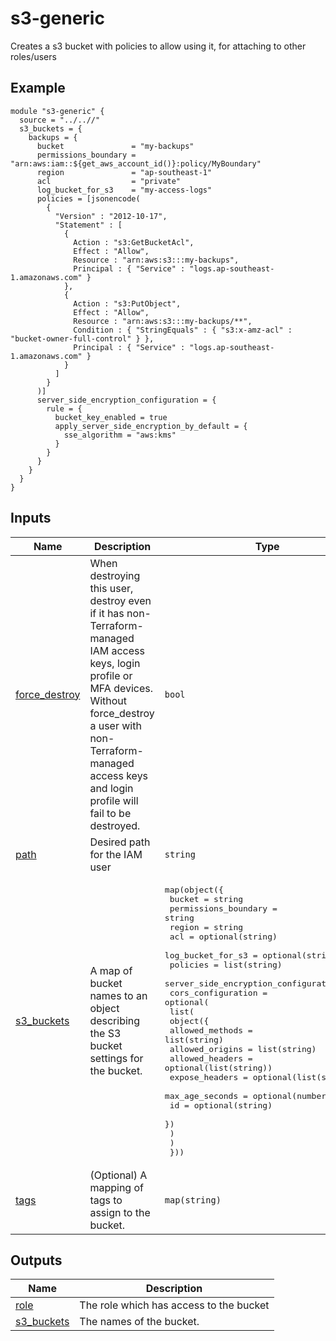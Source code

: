 # s3-generic

Creates a s3 bucket with policies to allow using it, for attaching to other roles/users
## Example

```hcl
module "s3-generic" {
  source = "../..//"
  s3_buckets = {
    backups = {
      bucket               = "my-backups"
      permissions_boundary = "arn:aws:iam::${get_aws_account_id()}:policy/MyBoundary"
      region               = "ap-southeast-1"
      acl                  = "private"
      log_bucket_for_s3    = "my-access-logs"
      policies = [jsonencode(
        {
          "Version" : "2012-10-17",
          "Statement" : [
            {
              Action : "s3:GetBucketAcl",
              Effect : "Allow",
              Resource : "arn:aws:s3:::my-backups",
              Principal : { "Service" : "logs.ap-southeast-1.amazonaws.com" }
            },
            {
              Action : "s3:PutObject",
              Effect : "Allow",
              Resource : "arn:aws:s3:::my-backups/**",
              Condition : { "StringEquals" : { "s3:x-amz-acl" : "bucket-owner-full-control" } },
              Principal : { "Service" : "logs.ap-southeast-1.amazonaws.com" }
            }
          ]
        }
      )]
      server_side_encryption_configuration = {
        rule = {
          bucket_key_enabled = true
          apply_server_side_encryption_by_default = {
            sse_algorithm = "aws:kms"
          }
        }
      }
    }
  }
}
```

## Inputs

| Name | Description | Type | Default | Required |
|------|-------------|------|---------|:--------:|
| <a name="input_force_destroy"></a> [force\_destroy](#input\_force\_destroy) | When destroying this user, destroy even if it has non-Terraform-managed IAM access keys, login profile or MFA devices. Without force\_destroy a user with non-Terraform-managed access keys and login profile will fail to be destroyed. | `bool` | `false` | no |
| <a name="input_path"></a> [path](#input\_path) | Desired path for the IAM user | `string` | `"/"` | no |
| <a name="input_s3_buckets"></a> [s3\_buckets](#input\_s3\_buckets) | A map of bucket names to an object describing the S3 bucket settings for the bucket. | <pre>map(object({<br/>    bucket                               = string<br/>    permissions_boundary                 = string<br/>    region                               = string<br/>    acl                                  = optional(string)<br/>    log_bucket_for_s3                    = optional(string)<br/>    policies                             = list(string)<br/>    server_side_encryption_configuration = any<br/>    cors_configuration                   = optional(<br/>      list(<br/>        object({<br/>          allowed_methods = list(string)<br/>          allowed_origins = list(string)<br/>          allowed_headers = optional(list(string))<br/>          expose_headers  = optional(list(string))<br/>          max_age_seconds = optional(number)<br/>          id              = optional(string)<br/>        })<br/>      )<br/>    )<br/>  }))</pre> | <pre>{<br/>  "main": {<br/>    "bucket": "",<br/>    "log_bucket_for_s3": "",<br/>    "permissions_boundary": "",<br/>    "policies": [],<br/>    "region": "ap-southeast-1",<br/>    "server_side_encryption_configuration": {<br/>      "rule": {<br/>        "apply_server_side_encryption_by_default": {<br/>          "sse_algorithm": "AES256"<br/>        }<br/>      }<br/>    }<br/>  }<br/>}</pre> | no |
| <a name="input_tags"></a> [tags](#input\_tags) | (Optional) A mapping of tags to assign to the bucket. | `map(string)` | `{}` | no |

## Outputs

| Name | Description |
|------|-------------|
| <a name="output_role"></a> [role](#output\_role) | The role which has access to the bucket |
| <a name="output_s3_buckets"></a> [s3\_buckets](#output\_s3\_buckets) | The names of the bucket. |
